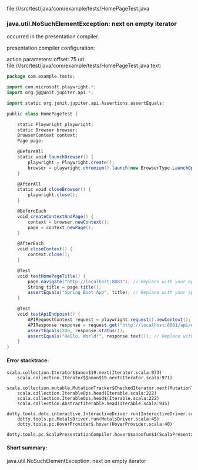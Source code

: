file://<WORKSPACE>/src/test/java/com/example/tests/HomePageTest.java
### java.util.NoSuchElementException: next on empty iterator

occurred in the presentation compiler.

presentation compiler configuration:


action parameters:
offset: 75
uri: file://<WORKSPACE>/src/test/java/com/example/tests/HomePageTest.java
text:
```scala
package com.example.tests;

import com.microsoft.playwright.*;
import org.j@@unit.jupiter.api.*;

import static org.junit.jupiter.api.Assertions.assertEquals;

public class HomePageTest {

    static Playwright playwright;
    static Browser browser;
    BrowserContext context;
    Page page;

    @BeforeAll
    static void launchBrowser() {
        playwright = Playwright.create();
        browser = playwright.chromium().launch(new BrowserType.LaunchOptions().setHeadless(false)); // Set headless to true for CI
    }

    @AfterAll
    static void closeBrowser() {
        playwright.close();
    }

    @BeforeEach
    void createContextAndPage() {
        context = browser.newContext();
        page = context.newPage();
    }

    @AfterEach
    void closeContext() {
        context.close();
    }

    @Test
    void testHomePageTitle() {
        page.navigate("http://localhost:8081"); // Replace with your app's URL
        String title = page.title();
        assertEquals("Spring Boot App", title); // Replace with your app's expected title
    }

    @Test
    void testApiEndpoint() {
        APIRequestContext request = playwright.request().newContext();
        APIResponse response = request.get("http://localhost:8081/api/endpoint"); // Replace with your API endpoint
        assertEquals(200, response.status());
        assertEquals("Hello, World!", response.text()); // Replace with your expected response
    }
}
```



#### Error stacktrace:

```
scala.collection.Iterator$$anon$19.next(Iterator.scala:973)
	scala.collection.Iterator$$anon$19.next(Iterator.scala:971)
	scala.collection.mutable.MutationTracker$CheckedIterator.next(MutationTracker.scala:76)
	scala.collection.IterableOps.head(Iterable.scala:222)
	scala.collection.IterableOps.head$(Iterable.scala:222)
	scala.collection.AbstractIterable.head(Iterable.scala:935)
	dotty.tools.dotc.interactive.InteractiveDriver.run(InteractiveDriver.scala:164)
	dotty.tools.pc.MetalsDriver.run(MetalsDriver.scala:45)
	dotty.tools.pc.HoverProvider$.hover(HoverProvider.scala:40)
	dotty.tools.pc.ScalaPresentationCompiler.hover$$anonfun$1(ScalaPresentationCompiler.scala:376)
```
#### Short summary: 

java.util.NoSuchElementException: next on empty iterator